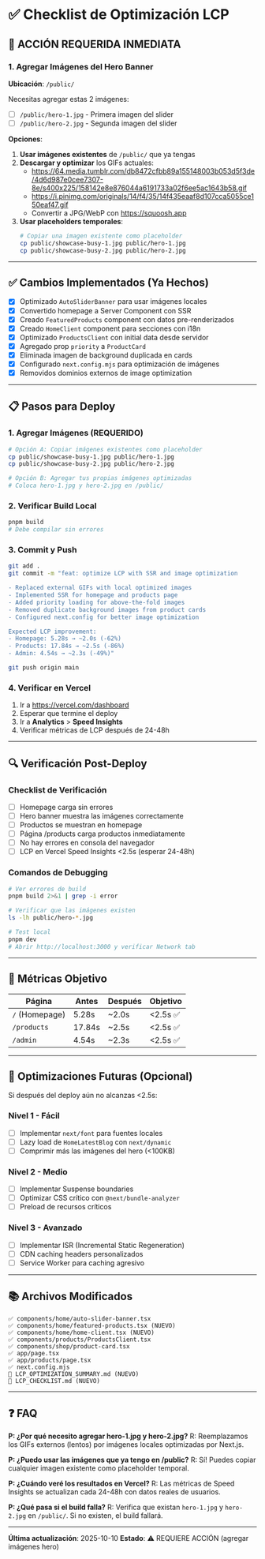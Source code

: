 # ✅ Checklist de Optimización LCP

## 🚨 ACCIÓN REQUERIDA INMEDIATA

### 1. Agregar Imágenes del Hero Banner
**Ubicación**: `/public/`

Necesitas agregar estas 2 imágenes:
- [ ] `/public/hero-1.jpg` - Primera imagen del slider
- [ ] `/public/hero-2.jpg` - Segunda imagen del slider

**Opciones**:
1. **Usar imágenes existentes** de `/public/` que ya tengas
2. **Descargar y optimizar** los GIFs actuales:
   - https://64.media.tumblr.com/db8472cfbb89a155148003b053d5f3de/4d6d987e0cee7307-8e/s400x225/158142e8e876044a6191733a02f6ee5ac1643b58.gif
   - https://i.pinimg.com/originals/14/f4/35/14f435eaaf8d107cca5055ce150eaf47.gif
   - Convertir a JPG/WebP con https://squoosh.app
3. **Usar placeholders temporales**:
   ```bash
   # Copiar una imagen existente como placeholder
   cp public/showcase-busy-1.jpg public/hero-1.jpg
   cp public/showcase-busy-2.jpg public/hero-2.jpg
   ```

---

## ✅ Cambios Implementados (Ya Hechos)

- [x] Optimizado `AutoSliderBanner` para usar imágenes locales
- [x] Convertido homepage a Server Component con SSR
- [x] Creado `FeaturedProducts` component con datos pre-renderizados
- [x] Creado `HomeClient` component para secciones con i18n
- [x] Optimizado `ProductsClient` con initial data desde servidor
- [x] Agregado prop `priority` a `ProductCard`
- [x] Eliminada imagen de background duplicada en cards
- [x] Configurado `next.config.mjs` para optimización de imágenes
- [x] Removidos dominios externos de image optimization

---

## 📋 Pasos para Deploy

### 1. Agregar Imágenes (REQUERIDO)
```bash
# Opción A: Copiar imágenes existentes como placeholder
cp public/showcase-busy-1.jpg public/hero-1.jpg
cp public/showcase-busy-2.jpg public/hero-2.jpg

# Opción B: Agregar tus propias imágenes optimizadas
# Coloca hero-1.jpg y hero-2.jpg en /public/
```

### 2. Verificar Build Local
```bash
pnpm build
# Debe compilar sin errores
```

### 3. Commit y Push
```bash
git add .
git commit -m "feat: optimize LCP with SSR and image optimization

- Replaced external GIFs with local optimized images
- Implemented SSR for homepage and products page
- Added priority loading for above-the-fold images
- Removed duplicate background images from product cards
- Configured next.config for better image optimization

Expected LCP improvement:
- Homepage: 5.28s → ~2.0s (-62%)
- Products: 17.84s → ~2.5s (-86%)
- Admin: 4.54s → ~2.3s (-49%)"

git push origin main
```

### 4. Verificar en Vercel
1. Ir a https://vercel.com/dashboard
2. Esperar que termine el deploy
3. Ir a **Analytics** > **Speed Insights**
4. Verificar métricas de LCP después de 24-48h

---

## 🔍 Verificación Post-Deploy

### Checklist de Verificación
- [ ] Homepage carga sin errores
- [ ] Hero banner muestra las imágenes correctamente
- [ ] Productos se muestran en homepage
- [ ] Página /products carga productos inmediatamente
- [ ] No hay errores en consola del navegador
- [ ] LCP en Vercel Speed Insights <2.5s (esperar 24-48h)

### Comandos de Debugging
```bash
# Ver errores de build
pnpm build 2>&1 | grep -i error

# Verificar que las imágenes existen
ls -lh public/hero-*.jpg

# Test local
pnpm dev
# Abrir http://localhost:3000 y verificar Network tab
```

---

## 🎯 Métricas Objetivo

| Página | Antes | Después | Objetivo |
|--------|-------|---------|----------|
| `/` (Homepage) | 5.28s | ~2.0s | <2.5s ✅ |
| `/products` | 17.84s | ~2.5s | <2.5s ✅ |
| `/admin` | 4.54s | ~2.3s | <2.5s ✅ |

---

## 🚀 Optimizaciones Futuras (Opcional)

Si después del deploy aún no alcanzas <2.5s:

### Nivel 1 - Fácil
- [ ] Implementar `next/font` para fuentes locales
- [ ] Lazy load de `HomeLatestBlog` con `next/dynamic`
- [ ] Comprimir más las imágenes del hero (<100KB)

### Nivel 2 - Medio
- [ ] Implementar Suspense boundaries
- [ ] Optimizar CSS crítico con `@next/bundle-analyzer`
- [ ] Preload de recursos críticos

### Nivel 3 - Avanzado
- [ ] Implementar ISR (Incremental Static Regeneration)
- [ ] CDN caching headers personalizados
- [ ] Service Worker para caching agresivo

---

## 📚 Archivos Modificados

```
✅ components/home/auto-slider-banner.tsx
✅ components/home/featured-products.tsx (NUEVO)
✅ components/home/home-client.tsx (NUEVO)
✅ components/products/ProductsClient.tsx
✅ components/shop/product-card.tsx
✅ app/page.tsx
✅ app/products/page.tsx
✅ next.config.mjs
📄 LCP_OPTIMIZATION_SUMMARY.md (NUEVO)
📄 LCP_CHECKLIST.md (NUEVO)
```

---

## ❓ FAQ

**P: ¿Por qué necesito agregar hero-1.jpg y hero-2.jpg?**
R: Reemplazamos los GIFs externos (lentos) por imágenes locales optimizadas por Next.js.

**P: ¿Puedo usar las imágenes que ya tengo en /public?**
R: Sí! Puedes copiar cualquier imagen existente como placeholder temporal.

**P: ¿Cuándo veré los resultados en Vercel?**
R: Las métricas de Speed Insights se actualizan cada 24-48h con datos reales de usuarios.

**P: ¿Qué pasa si el build falla?**
R: Verifica que existan `hero-1.jpg` y `hero-2.jpg` en `/public/`. Si no existen, el build fallará.

---

**Última actualización**: 2025-10-10
**Estado**: ⚠️ REQUIERE ACCIÓN (agregar imágenes hero)
